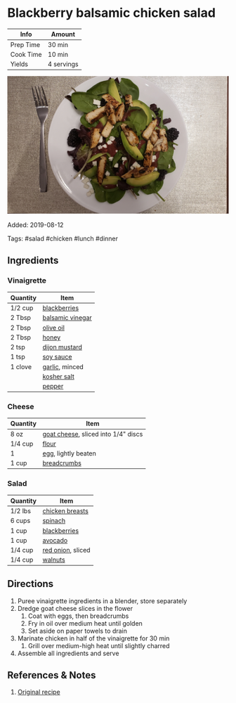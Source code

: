 # Blackberry balsamic chicken salad

| Info      | Amount     |
| --------- | ---------- |
| Prep Time | 30 min     |
| Cook Time | 10 min     |
| Yields    | 4 servings |

![Blackberry balsamic chicken salad](../_assets/blackberry-balsamic-salad.jpg)

Added: 2019-08-12

Tags: #salad #chicken #lunch #dinner

## Ingredients

### Vinaigrette

| Quantity | Item                                                      |
| -------- | --------------------------------------------------------- |
| 1/2 cup  | [blackberries](../_ingredients/blackberry.md)             |
| 2 Tbsp   | [balsamic vinegar](../_ingredients/balsamic%20vinegar.md) |
| 2 Tbsp   | [olive oil](../_ingredients/olive%20oil.md)               |
| 2 Tbsp   | [honey](../_ingredients/honey.md)                         |
| 2 tsp    | [dijon mustard](../_ingredients/dijon%20mustard.md)       |
| 1 tsp    | [soy sauce](../_ingredients/soy%20sauce.md)               |
| 1 clove  | [garlic](../_ingredients/garlic.md), minced               |
|          | [kosher salt](../_ingredients/kosher%20salt.md)           |
|          | [pepper](../_ingredients/pepper.md)                       |

### Cheese

| Quantity | Item                                                                    |
| -------- | ----------------------------------------------------------------------- |
| 8 oz     | [goat cheese](../_ingredients/goat%20cheese.md), sliced into 1/4" discs |
| 1/4 cup  | [flour](../_ingredients/flour.md)                                       |
| 1        | [egg](../_ingredients/egg.md), lightly beaten                           |
| 1 cup    | [breadcrumbs](../_ingredients/breadcrumbs.md)                           |

### Salad

| Quantity | Item                                                   |
| -------- | ------------------------------------------------------ |
| 1/2 lbs  | [chicken breasts](../_ingredients/chicken%20breast.md) |
| 6 cups   | [spinach](../_ingredients/spinach.md)                  |
| 1 cup    | [blackberries](../_ingredients/blackberry.md)          |
| 1 cup    | [avocado](../_ingredients/avocado.md)                  |
| 1/4 cup  | [red onion](../_ingredients/red%20onion.md), sliced    |
| 1/4 cup  | [walnuts](../_ingredients/walnuts.md)                  |

## Directions

1. Puree vinaigrette ingredients in a blender, store separately
2. Dredge goat cheese slices in the flower
   1. Coat with eggs, then breadcrumbs
   2. Fry in oil over medium heat until golden
   3. Set aside on paper towels to drain
3. Marinate chicken in half of the vinaigrette for 30 min
   1. Grill over medium-high heat until slightly charred
4. Assemble all ingredients and serve

## References & Notes

1. [Original recipe](https://www.closetcooking.com/blackberry-balsamic-grilled-chicken/)
